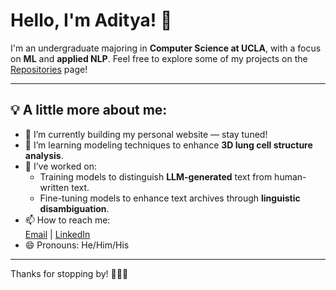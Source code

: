 # Hello, I'm Aditya! 👋

I'm an undergraduate majoring in **Computer Science at UCLA**, with a focus on **ML** and **applied NLP**.
Feel free to explore some of my projects on the [Repositories](https://github.com/adityaram-patil?tab=repositories) page!

---

## 💡 A little more about me:

- 🔭 I’m currently building my personal website — stay tuned!
- 🌱 I’m learning modeling techniques to enhance **3D lung cell structure analysis**.
- 🧠 I’ve worked on:
  - Training models to distinguish **LLM-generated** text from human-written text.
  - Fine-tuning models to enhance text archives through **linguistic disambiguation**.
- 📫 How to reach me:  
  [Email](mailto:adityapatil@ucla.edu) | [LinkedIn](https://linkedin.com/in/aditya-ram-patil)
- 😄 Pronouns: He/Him/His

---

Thanks for stopping by! 👨‍💻✨

